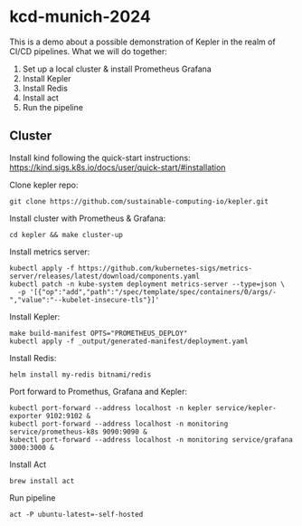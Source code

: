 # kcd-munich-2024

This is a demo about a possible demonstration of Kepler in the realm of CI/CD pipelines.
What we will do together: 

1. Set up a local cluster & install Prometheus Grafana
2. Install Kepler
3. Install Redis
4. Install act
5. Run the pipeline

## Cluster 

Install kind following the quick-start instructions: https://kind.sigs.k8s.io/docs/user/quick-start/#installation 

Clone kepler repo:
```
git clone https://github.com/sustainable-computing-io/kepler.git
```

Install cluster with Prometheus & Grafana:
```
cd kepler && make cluster-up
```


Install metrics server: 
```
kubectl apply -f https://github.com/kubernetes-sigs/metrics-server/releases/latest/download/components.yaml
kubectl patch -n kube-system deployment metrics-server --type=json \
  -p '[{"op":"add","path":"/spec/template/spec/containers/0/args/-","value":"--kubelet-insecure-tls"}]'
```

Install Kepler:
```
make build-manifest OPTS="PROMETHEUS_DEPLOY"
kubectl apply -f _output/generated-manifest/deployment.yaml
```

Install Redis:
```
helm install my-redis bitnami/redis
```

Port forward to Promethus, Grafana and Kepler:
```
kubectl port-forward --address localhost -n kepler service/kepler-exporter 9102:9102 &
kubectl port-forward --address localhost -n monitoring service/prometheus-k8s 9090:9090 &
kubectl port-forward --address localhost -n monitoring service/grafana 3000:3000 &
```

Install Act
```
brew install act
```

Run pipeline
```
act -P ubuntu-latest=-self-hosted 
```
